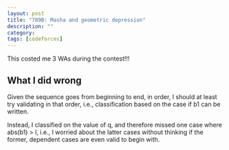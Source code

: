 ```yaml
---
layout: post
title: "789B: Masha and geometric depression"
description: ""
category: 
tags: [codeforces]
---
```


This costed me 3 WAs during the contest!!! 

What I did wrong
---------
Given the sequence goes from beginning to end, in order, I should at least try validating in that order, i.e., classification based on the case if b1 can be written.

Instead, I classified on the value of q, and therefore missed one case where abs(b1) > l, i.e., I worried about the latter cases without thinking if the former, dependent cases are even valid to begin with.

